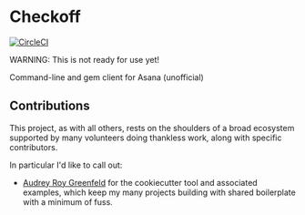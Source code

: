 # Checkoff

[![CircleCI](https://circleci.com/gh/apiology/checkoff.svg?style=svg)](https://circleci.com/gh/apiology/checkoff)

WARNING: This is not ready for use yet!

Command-line and gem client for Asana (unofficial)

## Contributions

This project, as with all others, rests on the shoulders of a broad
ecosystem supported by many volunteers doing thankless work, along
with specific contributors.

In particular I'd like to call out:

* [Audrey Roy Greenfeld](https://github.com/audreyfeldroy) for the
  cookiecutter tool and associated examples, which keep my many
  projects building with shared boilerplate with a minimum of fuss.
